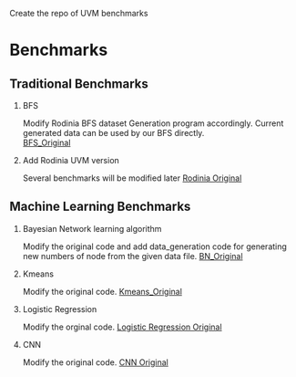 Create the repo of UVM benchmarks
# Benchmarks

## Traditional Benchmarks
1. BFS 

    Modify Rodinia BFS dataset Generation program accordingly. Current generated data can be used by our BFS directly.  
    [BFS_Original](https://github.com/rafalk342/bfs-cuda)

2. Add Rodinia UVM version

    Several benchmarks will be modified later
    [Rodinia Original](http://rodinia.cs.virginia.edu/doku.php)

## Machine Learning Benchmarks

1. Bayesian Network learning algorithm

    Modify the original code and add data_generation code for generating new numbers of node from the given data file. 
    [BN_Original](https://github.com/Emma926/BN-GPU)

2. Kmeans 

    Modify the original code. 
    [Kmeans_Original](https://github.com/goldsborough/k-means)

3. Logistic Regression
    
    Modify the orginal code.
    [Logistic Regression Original](https://github.com/YSZhuoyang/cuda-logistic-regression)
    
4. CNN
    
    Modify the original code.
    [CNN Original](https://github.com/catchchaos/CUDA-CNN)
